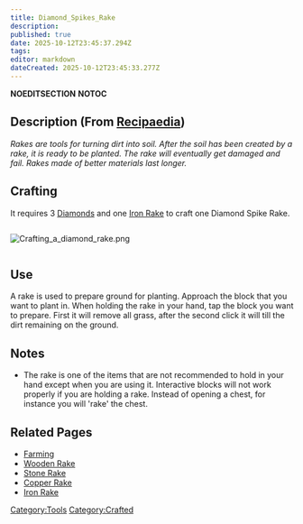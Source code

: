 ```yaml
---
title: Diamond_Spikes_Rake
description: 
published: true
date: 2025-10-12T23:45:37.294Z
tags: 
editor: markdown
dateCreated: 2025-10-12T23:45:33.277Z
---
```


__NOEDITSECTION__ __NOTOC__

## Description (From [Recipaedia](.. "wikilink"))

*Rakes are tools for turning dirt into soil. After the soil has been
created by a rake, it is ready to be planted. The rake will eventually
get damaged and fail. Rakes made of better materials last longer.*

## Crafting

It requires 3 [Diamonds](../Minerals/Diamond.md "wikilink") and one [Iron
Rake](Iron_Rake.md "wikilink") to craft one Diamond Spike Rake.

<div style="overflow: hidden">

![Crafting_a_diamond_rake.png](Crafting_a_diamond_rake.png
"Crafting_a_diamond_rake.png")

</div>

## Use

A rake is used to prepare ground for planting. Approach the block that
you want to plant in. When holding the rake in your hand, tap the block
you want to prepare. First it will remove all grass, after the second
click it will till the dirt remaining on the ground.

## Notes

  - The rake is one of the items that are not recommended to hold in
    your hand except when you are using it. Interactive blocks will not
    work properly if you are holding a rake. Instead of opening a chest,
    for instance you will 'rake' the chest.

## Related Pages

  - [Farming](Farming "wikilink")
  - [Wooden Rake](Wooden_Rake.md "wikilink")
  - [Stone Rake](Stone_Rake.md "wikilink")
  - [Copper Rake](Copper_Rake.md "wikilink")
  - [Iron Rake](Iron_Rake.md "wikilink")

[Category:Tools](Category:Tools "wikilink")
[Category:Crafted](Category:Crafted "wikilink")
